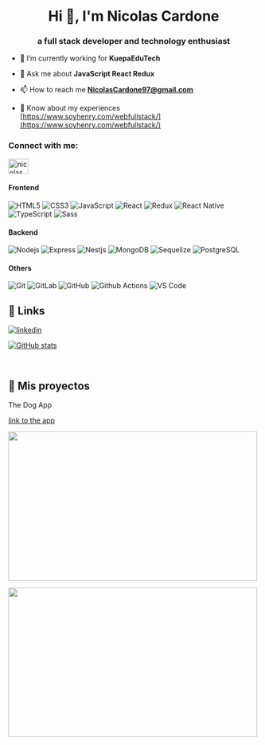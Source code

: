 <h1 align="center">Hi 👋, I'm Nicolas Cardone</h1>
<h3 align="center">a full stack developer and technology enthusiast</h3>

- 🔭 I’m currently working for **KuepaEduTech**

<!-- - 👨‍💻 All of my projects are available at [pending](pending) -->

- 💬 Ask me about **JavaScript React Redux**

- 📫 How to reach me **NicolasCardone97@gmail.com**

- 📄 Know about my experiences [https://www.soyhenry.com/webfullstack/](https://www.soyhenry.com/webfullstack/)

<h3 align="left">Connect with me:</h3>
<p align="left">
<a href="https://linkedin.com/in/nicolas cardone" target="blank"><img align="center" src="https://raw.githubusercontent.com/rahuldkjain/github-profile-readme-generator/master/src/images/icons/Social/linked-in-alt.svg" alt="nicolas cardone" height="30" width="40" /></a>
</p>

#### Frontend
![HTML5](https://img.shields.io/badge/-HTML5-%23E44D27?style=flat-square&logo=html5&logoColor=ffffff)
![CSS3](https://img.shields.io/badge/-CSS3-%231572B6?style=flat-square&logo=css3)
![JavaScript](https://img.shields.io/badge/-JavaScript-%23F7DF1C?style=flat-square&logo=javascript&logoColor=000000&labelColor=%23F7DF1C&color=%23FFCE5A)
![React](https://img.shields.io/badge/-React-%23282C34?style=flat-square&logo=react)
![Redux](https://img.shields.io/badge/-Redux-white?style=flat-square&logo=Redux&logoColor=9c23d2)
![React Native](https://img.shields.io/badge/-ReactNative-%23282C34?style=flat-square&logo=react)
![TypeScript](https://img.shields.io/badge/-TypeScript-%23F7DF1C?style=flat-square&logo=TypeScript)
![Sass](https://img.shields.io/badge/-Sass-%23CC6699?style=flat-square&logo=sass&logoColor=ffffff)

#### Backend
![Nodejs](https://img.shields.io/badge/-Nodejs-black?style=flat-square&logo=Node.js)
![Express](https://img.shields.io/badge/-Express-%23E44D27?style=flat-square&logo=Express)
![Nestjs](https://img.shields.io/badge/-Nestjs-black?style=flat-square&logo=Nestjs&logoColor=f2003c)
![MongoDB](https://img.shields.io/badge/-MongoDB-grey?style=flat-square&logo=mongodb)
![Sequelize](https://img.shields.io/badge/-Sequelize-black?style=flat-square&logo=Sequelize)
![PostgreSQL](https://img.shields.io/badge/-PostgreSQL-336791?style=flat-square&logo=postgresql)

#### Others
![Git](https://img.shields.io/badge/-Git-%23F05032?style=flat-square&logo=git&logoColor=%23ffffff)
![GitLab](https://img.shields.io/badge/-GitLab-FCA121?style=flat-square&logo=gitlab)
![GitHub](https://img.shields.io/badge/-GitHub-181717?style=flat-square&logo=github)
![Github Actions](http://img.shields.io/badge/-Github%20Actions-2088FF?style=flat-square&logo=github-actions&logoColor=ffffff)
![VS Code](http://img.shields.io/badge/-VS%20Code-007ACC?style=flat-square&logo=visual-studio-code&logoColor=ffffff)


  
## 🔗 Links
<!-- [![portfolio](https://img.shields.io/badge/my_portfolio-000?style=for-the-badge&logo=ko-fi&logoColor=white)](https://portfolio-zeta-green.vercel.app/) -->

[![linkedin](https://img.shields.io/badge/linkedin-0A66C2?style=for-the-badge&logo=linkedin&logoColor=white)](https://www.linkedin.com/in/nicolas-cardone/)

  
[![GitHub stats](https://github-readme-stats.vercel.app/api?username=enodrac)](https://github.com/anuraghazra/github-readme-stats)

&nbsp;

## :pushpin: Mis proyectos
The Dog App
 
<p>
 <a href ="https://github.com/enodrac/PI-Dogs-FT14a"></a>
</p>
<p>
  <a href ="https://web-dogs-enodrac.vercel.app/">link to the app</a>
</p>
<p>
 <a href ="https://github.com/enodrac/PI-Dogs-FT14a"<code><img width="500px" height="300px" src="https://cdn.discordapp.com/attachments/869254384566022157/880585733985939486/unknown.png"</code></a>
</p>
<p>
 <a href ="https://github.com/enodrac/PI-Dogs-FT14a"<code><img width="500px" height="300px" src="https://cdn.discordapp.com/attachments/869254384566022157/880585737756606464/unknown.png"</code></a>
</p>

